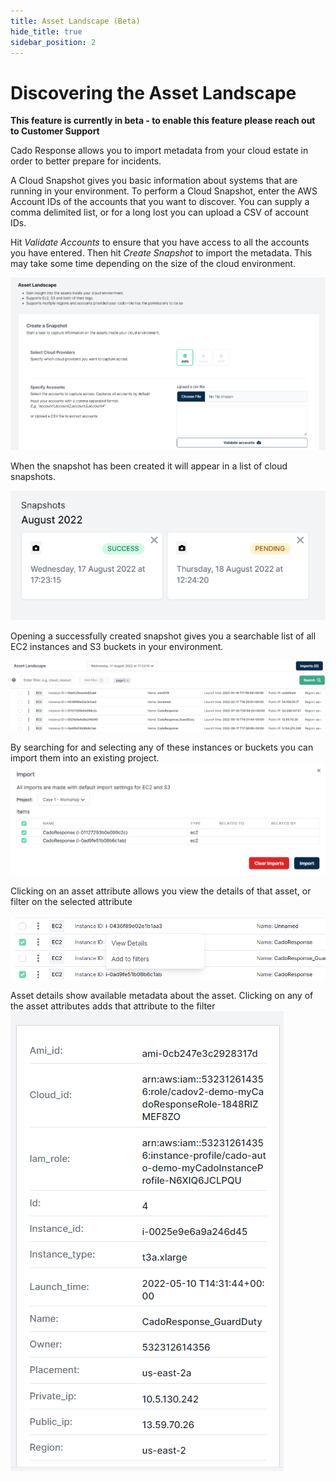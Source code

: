 ```yaml
---
title: Asset Landscape (Beta)
hide_title: true
sidebar_position: 2
---
```


# Discovering the Asset Landscape

**This feature is currently in beta - to enable this feature please reach out to Customer Support**

Cado Response allows you to import metadata from your cloud estate in order to better prepare for incidents.

A Cloud Snapshot gives you basic information about systems that are running in your environment. To perform a Cloud Snapshot, enter the AWS Account IDs of the accounts that you want to discover. You can supply a comma delimited list, or for a long lost you can upload a CSV of account IDs.

Hit *Validate Accounts* to ensure that you have access to all the accounts you have entered. Then hit *Create Snapshot* to import the metadata. This may take some time depending on the size of the cloud environment.

![Cloud Snapshot](/img/cloud-snapshot.png)

When the snapshot has been created it will appear in a list of cloud snapshots.

![Cloud Snapshot List](/img/cloud-snapshot-list.png)

Opening a successfully created snapshot gives you a searchable list of all EC2 instances and S3 buckets in your environment. 

![Asset Landscape](/img/asset-landscape.png)

By searching for and selecting any of these instances or buckets you can import them into an existing project.
![Asset Import](/img/asset-import.png)

Clicking on an asset attribute allows you view the details of that asset, or filter on the selected attribute

![Asset Click](/img/asset-click.png)

Asset details show available metadata about the asset. Clicking on any of the asset attributes adds that attribute to the filter
![Asset Details](/img/asset-details.png)